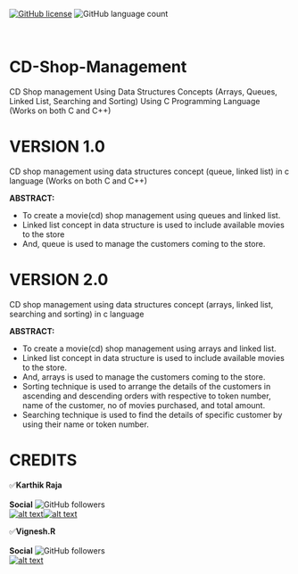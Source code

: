 [![GitHub license](https://img.shields.io/github/license/mr-anonymous-official/CD-Shop-Management?style=plastic)](https://github.com/mr-anonymous-official/CD-Shop-Management/blob/master/LICENSE)
![GitHub language count](https://img.shields.io/github/languages/count/mr-anonymous-official/CD-Shop-Management?style=plastic)

<br/>

[1.1]: https://img.icons8.com/ios-filled/25/000000/instagram-new.png
[1.2]: https://img.icons8.com/metro/26/000000/twitter.png
[1]: https://www.instagram.com/mr.anonymous_official
[11]: https://twitter.com/MrAnonymousofcl
[2]: https://www.instagram.com/vignesh_r_
# CD-Shop-Management
CD Shop management Using Data Structures Concepts (Arrays, Queues, Linked List, Searching and Sorting) Using C Programming Language<br/>
(Works on both C and C++)

# VERSION 1.0
CD shop management using data structures concept (queue, linked list) in c language (Works on both C and C++)

**ABSTRACT:**<br/>
*	To create a movie(cd) shop management using queues and linked list.<br/>
*	Linked list concept in data structure is used to include available movies to the store<br/>
*	And, queue is used to manage the customers coming to the store.<br/>


# VERSION 2.0
CD shop management using data structures concept (arrays, linked list, searching and sorting) in c language

**ABSTRACT:**<br/>
*	To create a movie(cd) shop management using arrays and linked list.<br/>
*	Linked list concept in data structure is used to include available movies to the store. <br/>
*	And, arrays is used to manage the customers coming to the store.<br/>
*	Sorting technique is used to arrange the details of the customers in ascending and descending orders with respective to token number,    name of the customer, no of movies purchased, and total amount. <br/>
*	Searching technique is used to find the details of specific customer by using their name or token number. <br/>


# CREDITS  
:white_check_mark:**Karthik Raja**<br/>
<br/>
**Social**
![GitHub followers](https://img.shields.io/github/followers/mr-anonymous-official?label=mr-anonymous-official&style=social) <br/>
[![alt text][1.1]][1][![alt text][1.2]][11] <br/>

:white_check_mark:**Vignesh.R**<br/>
<br/>
**Social**
![GitHub followers](https://img.shields.io/github/followers/codervignesh?label=codervignesh&style=social)  <br/>
[![alt text][1.1]][2]<br/>
